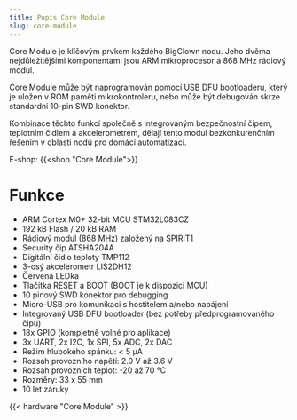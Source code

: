 ```yaml
---
title: Popis Core Module
slug: core-module
---
```


Core Module je klíčovým prvkem každého BigClown nodu. Jeho dvěma nejdůležitějšími komponentami jsou ARM mikroprocesor a 868 MHz rádiový modul.

Core Module může být naprogramován pomocí USB DFU bootloaderu, který je uložen v ROM paměti mikrokontroleru, nebo může být debugován skrze standardní 10-pin SWD konektor.

Kombinace těchto funkcí společně s integrovaným bezpečnostní čipem, teplotním čidlem a akcelerometrem, dělají tento modul bezkonkurenčním řešením v oblasti nodů pro domácí automatizaci.

E-shop: {{<shop "Core Module">}}

# Funkce

  * ARM Cortex M0+ 32-bit MCU STM32L083CZ
  * 192 kB Flash / 20 kB RAM
  * Rádiový modul (868 MHz) založený na SPIRIT1
  * Security čip ATSHA204A
  * Digitální čidlo teploty TMP112
  * 3-osý akcelerometr LIS2DH12
  * Červená LEDka
  * Tlačítka RESET a BOOT (BOOT je k dispozici MCU)
  * 10 pinový SWD konektor pro debugging
  * Micro-USB pro komunikaci s hostitelem a/nebo napájení
  * Integrovaný USB DFU bootloader (bez potřeby předprogramovaného čipu)
  * 18x GPIO (kompletně volné pro aplikace)
  * 3x UART, 2x I2C, 1x SPI, 5x ADC, 2x DAC
  * Režim hlubokého spánku: < 5 µA
  * Rozsah provozního napětí: 2.0 V až 3.6 V
  * Rozsah provozních teplot: -20 až 70 °C
  * Rozměry: 33 x 55 mm
  * 10 let záruky

{{< hardware "Core Module" >}}
